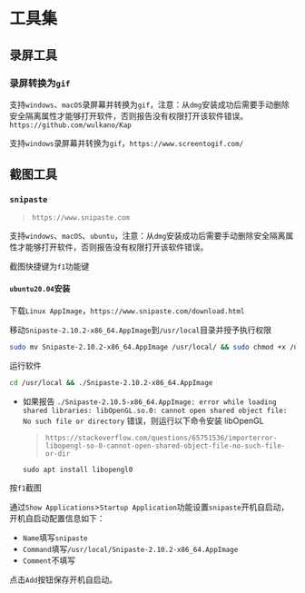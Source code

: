 # 工具集



## 录屏工具



### 录屏转换为`gif`

支持`windows`、`macOS`录屏幕并转换为`gif`，注意：从`dmg`安装成功后需要手动删除安全隔离属性才能够打开软件，否则报告没有权限打开该软件错误。`https://github.com/wulkano/Kap`

支持`windows`录屏幕并转换为`gif`，`https://www.screentogif.com/`



## 截图工具

### `snipaste`

>`https://www.snipaste.com`

支持`windows`、`macOS`、`ubuntu`，注意：从`dmg`安装成功后需要手动删除安全隔离属性才能够打开软件，否则报告没有权限打开该软件错误。

截图快捷键为`f1`功能键



#### `ubuntu20.04`安装

下载`Linux AppImage`，`https://www.snipaste.com/download.html`

移动`Snipaste-2.10.2-x86_64.AppImage`到`/usr/local`目录并授予执行权限

```bash
sudo mv Snipaste-2.10.2-x86_64.AppImage /usr/local/ && sudo chmod +x /usr/local/Snipaste-2.10.2-x86_64.AppImage
```

运行软件

```bash
cd /usr/local && ./Snipaste-2.10.2-x86_64.AppImage
```

- 如果报告 `./Snipaste-2.10.5-x86_64.AppImage: error while loading shared libraries: libOpenGL.so.0: cannot open shared object file: No such file or directory` 错误，则运行以下命令安装 libOpenGL

  >`https://stackoverflow.com/questions/65751536/importerror-libopengl-so-0-cannot-open-shared-object-file-no-such-file-or-dir`

  ```
  sudo apt install libopengl0
  ```

按`f1`截图

通过`Show Applications`>`Startup Application`功能设置`snipaste`开机自启动，开机自启动配置信息如下：

- `Name`填写`snipaste`
- `Command`填写`/usr/local/Snipaste-2.10.2-x86_64.AppImage`
- `Comment`不填写

点击`Add`按钮保存开机自启动。

